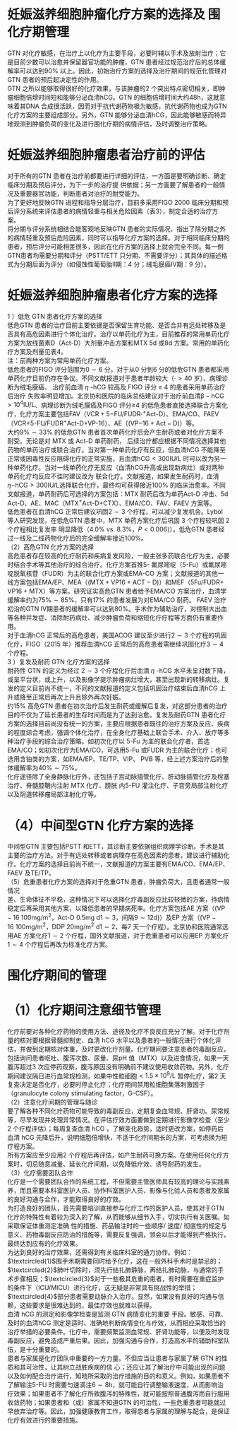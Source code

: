 # 妊娠滋养细胞肿瘤化疗方案的选择及  围化疗期管理  
GTN 对化疗敏感，在治疗上以化疗为主要手段，必要时辅以手术及放射治疗；它是目前少数可以治愈并保留器官功能的肿瘤，GTN 患者经过规范治疗后的总体缓解率可以达到$90\%$ 以上。因此，初始治疗方案的选择及治疗期间的规范化管理对GTN 患者的预后起决定性的作用。  
GTN 之所以能够取得很好的化疗效果，与该肿瘤的2 个突出特点密切相关，即肿瘤细胞倍增时间短和能够分泌血清hCG。GTN 的细胞倍增时间大约$48\mathrm{h}$，这就意味着其DNA 合成很活跃，因而对于抗代谢药物极为敏感，抗代谢药物也成为GTN 化疗方案的主要组成部分。另外，GTN 能够分泌血清hCG，因此能够敏感而特异地观测到肿瘤负荷的变化及进行围化疗期的病情评估，及时调整治疗策略。  
#  妊娠滋养细胞肿瘤患者治疗前的评估  
对于所有的GTN 患者在治疗前都要进行详细的评估，一方面是要明确诊断、确定临床分期及预后评分，为下一步的治疗提 供依据；另一方面要了解患者的一般情况及重要器官功能，判断患者对治疗的耐受能力。  
为了更好地反映GTN 进程和指导分层治疗，目前多采用FIGO 2000 临床分期和预后评分系统来评估患者的病情轻重与相关危险因素（表3），制定合适的治疗方案。  
将分期与评分系统相结合能客观地反映GTN 患者的实际情况，指出了除分期之外的病情轻重及预后危险因素，同时可以指导化疗方案的选择。对于相同临床分期的患者，预后评分可能相差很多，因此在化疗方案的选择上就会完全不同。每一例GTN患者均需要分期和评分（PSTT/ETT 只分期、不需要评分）；其具体的描述格式为分期后面为评分（如侵蚀性葡萄胎Ⅱ期：4 分；绒毛膜癌Ⅳ期：9 分）。  
#  妊娠滋养细胞肿瘤患者化疗方案的选择  
1 ）低危 GTN  患者化疗方案的选择  
低危GTN 患者的治疗目前主要依据是否保留生育功能、是否合并有远处转移及是否具有高危因素进行个体化治疗。治疗以单药化疗为主，目前推荐的常用单药化疗方案为放线菌素D（Act-D）大剂量冲击方案和MTX 5d 或8d 方案。常用的单药化疗方案及剂量见表4。  
注：前两种方案为常用单药化疗方案。  
低危患者的FIGO 评分范围为$0\sim6$ 分，对于从0 分到6 分的低危GTN 患者都采用单药化疗目前仍存在争议。不同文献报道对于患者年龄较大（$\cdot>40$ 岁）、病理诊断为绒毛膜癌、 治疗前血清 $\eta$ -hCG  较高及 FIGO  评分 ≥ 4  的患者采用单药治疗后治疗 失败率明显增加。北京协和医院的临床总结建议对于治疗前血清$\mathrm{\beta-hCG>10^{4}I U/L}$、病理诊断为绒毛膜癌及FIGO 评分≥4 的低危患者直接选择联合方案化疗，化疗方案主要包括FAV（$\scriptstyle\mathrm{VCR}+5-$FU/FUDR$\cdot^{+}$Act-D）、EMA/CO、FAEV（VCR+5-FU/FUDR$^+$Act-D+VP-16）、AE（$\scriptstyle\left(\mathrm{VP-}16+\mathrm{Act-D}\right)$）等。  
大约$9\%\sim33\%$ 的低危GTN 患者首次单药化疗后会产生耐药或者对化疗方案不耐受。无论是对 MTX  或 Act-D  单药耐药， 后续治疗都应根据不同情况选择其他药物的单药治疗或联合治疗。当对第一种单药化疗有反应，但血清hCG 不能降至正常或因毒性反应阻碍化疗的正常实施，且血清$\mathrm{hCG}<300\mathrm{IU/L}$ 时可以改为另一种单药化疗。当对一线单药化疗无反应（血清hCG升高或出现新病灶）或对两种单药化疗均反应不佳时建议改为 联合化疗。文献报道，如果发生耐药时，血清$\eta{\mathrm{-hCG}}>300\mathrm{IU/L}$选择联合化疗，最终均可获得接近$100\%$ 的临床治愈率。不同文献报道，单药耐药后可选择的方案包括：MTX 耐药后改为单药Act-D 冲击、5d Act-D、AE、MAC（MTX$^+$Act-D+CTX）、EMA/CO、FAV、FAEV 方案等。  
低危患者在血清hCG 正常后建议巩固$2\sim3$ 个疗程，可以减少复发机会。Lybol 等人研究发现，在低危GTN 患者中，MTX  单药方案化疗后巩固 3  个疗程较巩固 2  个疗程相比复发率 明显降低（$4.0\%$ vs. $8.3\%$，$P<0.006\rangle$）。低危GTN 患者经过一线及二线药物化疗后的完全缓解率接近$100\%$。  
（2）高危GTN 化疗方案的选择  
高危患者存在较高的化疗耐药和疾病复发风险，一般主张多药联合化疗为主，必要时结合手术等其他治疗的综合治疗。化疗方案首推5- 氟尿嘧啶（5-Fu）或氟尿嘧啶脱氧核苷（FUDR）为主的联合化疗方案或EMA-CO 方案；文献报道的其他一线方案包括EMA/EP、MEA（$\scriptstyle(\mathrm{MTX+VP16+ACT-D})$）和MEF（5Fu/FUDR+ $\scriptstyle\mathrm{VP}16+\mathrm{MTX}$）等方案。研究证实高危GTN 患者给予EMA/CO 方案治疗，血清学缓解率约为$75\%\sim85\%$，只有$17\%$ 的患者发展为对EMA/CO 耐药。 FAEV 治疗初治的GTN Ⅳ期患者的缓解率可以达到$80\%$。手术作为辅助治疗，对控制大出血等各种并发症、消除耐药病灶、减少肿瘤负荷和缩短化疗疗程等方面仍有重要作用。  
对于血清hCG 正常后的高危患者，美国ACOG 建议至少进行$2\sim3$ 个疗程的巩固化疗，FIGO（2015 年）推荐血清hCG 正常后的高危患者需继续巩固化疗$3\sim4$ 个疗程。  
3 ）复发及耐药 GTN  化疗方案的选择  
耐药性 GTN  的定义为经过 $2\sim3$  个疗程化疗后血清 $\eta$ -hCG 水平未呈对数下降，或呈平台状，或上升，以及影像学提示肿瘤病灶增大，甚至出现新的转移病灶。复发的定义目前尚不统一，不同的文献报道的定义包括巩固治疗结束后血清hCG 上升或降至正常后再次上升且除外再次妊娠。  
约$15\%$ 高危GTN 患者在初次治疗后发生耐药或缓解后复发，对这部分患者的治疗目的不仅为了延长患者的生存时间而是为了达到治愈。复发及耐药GTN 患者化疗方案的选择目前尚没有统一的方案，主要应根据患者既往的治疗方案及反应、疾病的程度综合考虑，强调个体化治疗，在全身化疗基础上联合手术、介入、放疗等多种治疗手段的综合治疗策略。如初次化疗以 5-Fu 为主的联合化疗者，首选EMA/CO；如初次化疗为EMA/CO，可选用5-Fu 或FUDR 为主的联合化疗；也可选用含铂类的方案，如EMA/EP、TE/TP、VIP、 PVB 等，经上述方案治疗后的整体缓解率为$40\%\sim75\%$。  
化疗途径除了全身静脉化疗外，还包括子宫动脉插管化疗、肝动脉插管化疗及栓塞治疗、脊髓腔鞘内注射 MTX  化疗、膀胱 内5-FU 灌注化疗、子宫旁局部注射化疗以及阴道转移瘤局部注射化疗等。  
# （4）中间型GTN 化疗方案的选择  
中间型GTN 主要包括PSTT 和ETT，其诊断主要依据组织病理学诊断。手术是其主要的治疗方法。对于有远处转移或者病理存在高危因素的患者，建议进行辅助化疗。化疗方案的选择目前尚不统一，文献报道的方案主要有EMA/CO、EMA/EP、FAEV 及TE/TP。  
（5）危重患者化疗方案的选择对于危重GTN 患者，肿瘤负荷大，且患者通常一般情况  
差、生命体征不平稳，这种情况下可以选择化疗毒副反应比较轻微的方案，待病情稳定后再采用其他方案，以降低患者的早期病死率。化疗方案包括AE 方案（$\mathrm{(VP-16~100mg/m^{2}}$，Act-D 0.5mg 
$\mathrm{d}1\sim3$，间隔$9\sim12\mathrm{d})$）及EP 方案（$\mathrm{(VP-16~100mg/m^{2}}$，DDP $20\mathrm{mg/m^{2}}$ 
$\mathrm{d}1\sim2$，每7 天一个疗程）。北京协和医院通常选用AE 方案化疗$1\sim2$ 个疗程，国外文献报道，对于危重患者可以应用EP 方案化疗$1\sim4$ 个疗程后再改为标准化疗方案。  
#  围化疗期间的管理  
# （1）化疗期间注意细节管理  
化疗前要对各种化疗药物的使用方法、途径及化疗不良反应充分了解。对于化疗剂量的核对要根据骨髓抑制史、血清 hCG 水平以及患者的一般情况进行个体化评估，并做到定期核对体重，及时更改化疗剂量。化疗期间要注意患者的毒副反应，包括询问患者呕吐、腹泻次数、尿量、尿$\mathrm{pH}$ 值（MTX）以及进食情况，如果一天腹泻超过3 次应停药观察，腹泻原因没有明确前不建议使用收敛药物。另外，化疗期间建议隔日进行血常规检测，如果中性粒细胞$<1.5\times10^{9}/\mathrm{L}$ 暂停化疗，第2 天复查决定是否化疗，必要时停止化疗；化疗期间禁用粒细胞集落刺激因子（granulocyte colony stimulating factor，G-CSF）。  
（2）注意化疗间期的管理与随诊  
要了解各种不同化疗药物可能导致的毒副反应，定期复查血常规、肝肾功、尿常规等，尽早发现并处理异常情况。在评估疗效方面要做到定期进行影像学检查（至少2 个疗程评估）；每周复查血清 hCG ，了解变化趋势，适时更改方案，如停药后血清 hCG 先降后升，说明细胞倍增快，不适于化疗间期长的方案，可考虑换为短疗程方案。  
所有方案应至少应用2 个疗程后再评估，如产生耐药可换方案。在使用任何化疗方案时，切忌随意减量、延长化疗间期，以免降低疗效、诱导耐药的发生。  
（3）化疗需要团队合作  
化疗是一个需要团队合作的系统工程，不但需要主管医师具有较高的理论与实践素养，而且需要本科室医护人员、协作科室医护人员、影像与化验人员和患者及家属的良好沟通与合作，才能取得良好的疗效。  
为打造良好的团队，首先需要培训直接参与化疗工作的医护人员，使其对于GTN 化疗的特殊性有着较为深入的了解，从而能够从细节入手，切实执行有关医嘱。如采取保证体重测定准确 性的措施、药品输注时的一些顺序/ 速度/ 彻底性的规定与意义、药物毒副反应防治的措施等，需要反复强调，领会以后才能得到严格执行，最终达到应有的化疗效果。  
为达到良好的治疗效果，还需得到有关临床科室的通力协作。例如：$\textcircled{1}$围手术期需要同时给予化疗，这在一般外科手术时是禁忌的；$\textcircled{2}$肺叶切除时，须先行结扎肺静脉，再结扎肺动脉，与通常的手术步骤相反；$\textcircled{3}$对于一些极其危重的患者，有时需要在重症监护的条件下（ICU/MICU）进行化疗，这无疑是非常具有挑战性的举措；$\textcircled{4}$部分患者需要动脉介入治疗。显然，如果没有良好的沟通与信赖，这些要求是很难达到的，最佳疗效也就难以获得。  
血清 hCG  的测定和影像学检查是监测 GTN  病情变化的重要 手段。敏感、可靠、及时的血清hCG 测定是适时、准确地判断病情变化与疗效，从而相应采取恰当的治疗举措的必要条件。化疗中，需要频繁监测血常规、肝肾功能等，以便及时发现毒副反应，避免造成严重后果。因此，加强沟通与合作，打造高水平的辅助科室队伍，是十分重要的。  
患者与家属是化疗团队中重要的一方力量。不但应当让患者与家属了解 GTN  的性质和其可治性，让其树立战胜疾病的信 心；还应让其了解治疗中可能出现的问题以及如何配合治疗进行，知晓所采取的治疗措施的目的和意义。例如，如果患者不了解输注5-FU 时需要匀速滴注$6\sim8\mathrm{h}$，就可能自行调整输液速度，从而影响治疗效果；如果患者不了解化疗所致腹泻的特殊性，就可能按照普通腹泻而自行服用收敛药物；如果患者和（或）家属不知道GTN 的可治性，一些危重患者可能就过早放弃治疗等。因此，加强健康教育工作，取得患者与家属的理解与配合，是保证化疗有效进行的重要措施。  
